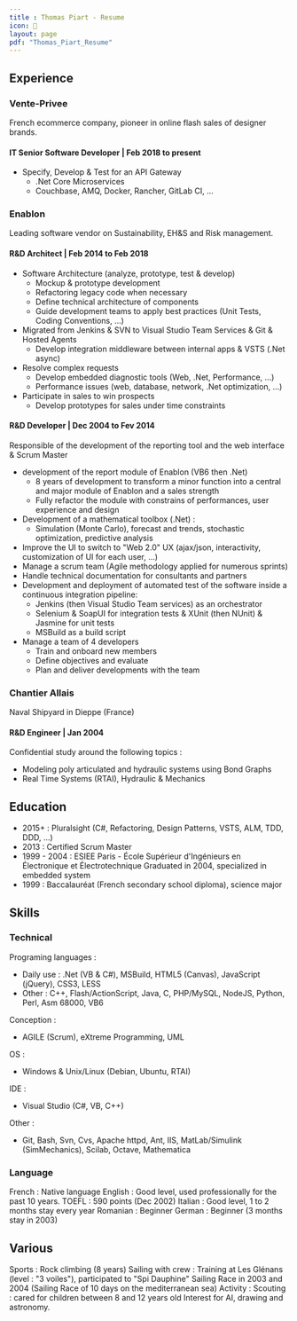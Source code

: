 ```yaml
---
title : Thomas Piart - Resume
icon: 📜
layout: page
pdf: "Thomas_Piart_Resume"
---
```


## Experience ##

### Vente-Privee ###

French ecommerce company, pioneer in online flash sales of designer brands.

#### IT Senior Software Developer | Feb 2018 to present ####

- Specify, Develop & Test for an API Gateway
  - .Net Core Microservices
  - Couchbase, AMQ, Docker, Rancher, GitLab CI, ...

### Enablon ###

Leading software vendor on Sustainability, EH&S and Risk management.

#### R&D Architect | Feb 2014 to Feb 2018 ####

- Software Architecture (analyze, prototype, test & develop)
  - Mockup & prototype development
  - Refactoring legacy code when necessary
  - Define technical architecture of components
  - Guide development teams to apply best practices (Unit Tests, Coding Conventions, ...)
- Migrated from Jenkins & SVN to Visual Studio Team Services & Git & Hosted Agents
  - Develop integration middleware between internal apps & VSTS (.Net async)
- Resolve complex requests
  - Develop embedded diagnostic tools (Web, .Net, Performance, ...)
  - Performance issues (web, database, network, .Net optimization, ...)
- Participate in sales to win prospects
  - Develop prototypes for sales under time constraints

#### R&D Developer | Dec 2004 to Fev 2014 ####

Responsible of the development of the reporting tool and the web interface & Scrum Master

- development of the report module of Enablon (VB6 then .Net)
  - 8 years of development to transform a minor function into a central and major module of Enablon and a sales strength
  - Fully refactor the module with constrains of performances, user experience and design
- Development of a mathematical toolbox (.Net) :
  - Simulation (Monte Carlo), forecast and trends, stochastic optimization, predictive analysis
- Improve the UI to switch to "Web 2.0" UX (ajax/json, interactivity, customization of UI for each user, ...)
- Manage a scrum team (Agile methodology applied for numerous sprints)
- Handle technical documentation for consultants and partners
- Development and deployment of automated test of the software inside a continuous integration pipeline:
  - Jenkins (then Visual Studio Team services) as an orchestrator
  - Selenium & SoapUI for integration tests & XUnit (then NUnit) & Jasmine for unit tests
  - MSBuild as a build script
- Manage a team of 4 developers
  - Train and onboard new members
  - Define objectives and evaluate
  - Plan and deliver developments with the team

### Chantier Allais ###

Naval Shipyard in Dieppe (France)

#### R&D Engineer | Jan 2004 ####

Confidential study around the following topics :

- Modeling poly articulated and hydraulic systems using Bond Graphs
- Real Time Systems (RTAI), Hydraulic & Mechanics

## Education ##

- 2015+ : Pluralsight (C#, Refactoring, Design Patterns, VSTS, ALM, TDD, DDD, ...)
- 2013 : Certified Scrum Master
- 1999 - 2004 : ESIEE Paris - École Supérieur d'Ingénieurs en Électronique et Électrotechnique
  Graduated in 2004, specialized in embedded system
- 1999 : Baccalauréat (French secondary school diploma), science major

## Skills ##

### Technical ###

Programing languages :

- Daily use : .Net (VB & C#), MSBuild, HTML5 (Canvas), JavaScript (jQuery), CSS3, LESS
- Other : C++, Flash/ActionScript, Java, C, PHP/MySQL, NodeJS, Python, Perl, Asm 68000, VB6

Conception :

- AGILE (Scrum), eXtreme Programming, UML

OS :

- Windows & Unix/Linux (Debian, Ubuntu, RTAI)

IDE :

- Visual Studio (C#, VB, C++)

Other :

- Git, Bash, Svn, Cvs, Apache httpd, Ant, IIS, MatLab/Simulink (SimMechanics), Scilab, Octave, Mathematica

### Language ###

French : Native language
English : Good level, used professionally for the past 10 years. TOEFL : 590 points (Dec 2002)
Italian : Good level, 1 to 2 months stay every year
Romanian : Beginner
German : Beginner (3 months stay in 2003)

## Various ##

Sports : Rock climbing (8 years)
Sailing with crew : Training at Les Glénans (level : "3 voiles"), participated to "Spi Dauphine" Sailing Race in 2003 and 2004 (Sailing Race of 10 days on the mediterranean sea)
Activity : Scouting : cared for children between 8 and 12 years old
Interest for AI, drawing and astronomy.
